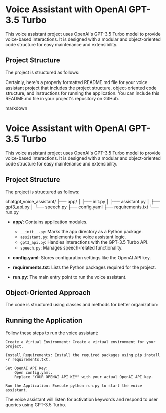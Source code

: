 # Voice Assistant with OpenAI GPT-3.5 Turbo

This voice assistant project uses OpenAI's GPT-3.5 Turbo model to provide voice-based interactions. It is designed with a modular and object-oriented code structure for easy maintenance and extensibility.

## Project Structure

The project is structured as follows:



Certainly, here's a properly formatted README.md file for your voice assistant project that includes the project structure, object-oriented code structure, and instructions for running the application. You can include this README.md file in your project's repository on GitHub.

markdown

# Voice Assistant with OpenAI GPT-3.5 Turbo

This voice assistant project uses OpenAI's GPT-3.5 Turbo model to provide voice-based interactions. It is designed with a modular and object-oriented code structure for easy maintenance and extensibility.

## Project Structure

The project is structured as follows:

chatgpt_voice_assistant/
├── app/
│ ├── init.py
│ ├── assistant.py
│ ├── gpt3_api.py
│ └── speech.py
├── config.yaml
├── requirements.txt
└── run.py


- **app/**: Contains application modules.
  - `__init__.py`: Marks the app directory as a Python package.
  - `assistant.py`: Implements the voice assistant logic.
  - `gpt3_api.py`: Handles interactions with the GPT-3.5 Turbo API.
  - `speech.py`: Manages speech-related functionality.

- **config.yaml**: Stores configuration settings like the OpenAI API key.

- **requirements.txt**: Lists the Python packages required for the project.

- **run.py**: The main entry point to run the voice assistant.

## Object-Oriented Approach

The code is structured using classes and methods for better organization:

## Running the Application

Follow these steps to run the voice assistant:

    Create a Virtual Environment: Create a virtual environment for your project.

    Install Requirements: Install the required packages using pip install -r requirements.txt.

    Set OpenAI API Key:
        Open config.yaml.
        Replace "YOUR_OPENAI_API_KEY" with your actual OpenAI API key.

    Run the Application: Execute python run.py to start the voice assistant.

The voice assistant will listen for activation keywords and respond to user queries using GPT-3.5 Turbo.